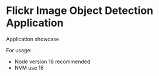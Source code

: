 # Flickr Image Object Detection Application
Application showcase


For usage:
- Node version 16 recommended
- NVM use 16
